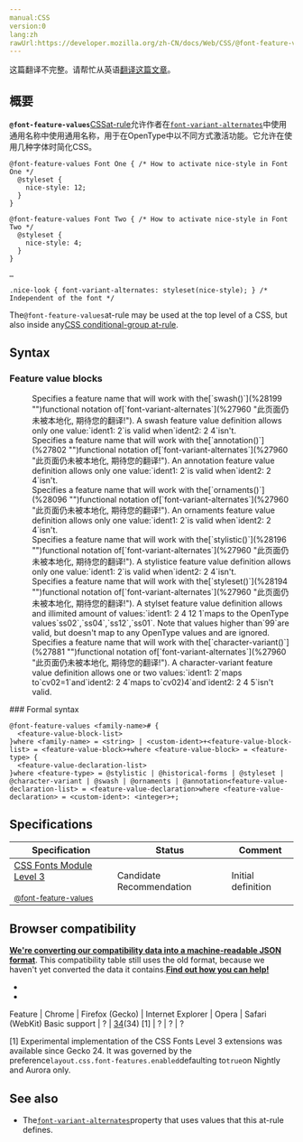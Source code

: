 ```yaml
---
manual:CSS
version:0
lang:zh
rawUrl:https://developer.mozilla.org/zh-CN/docs/Web/CSS/@font-feature-values#@character-variant
---
```




这篇翻译不完整。请帮忙从英语[翻译这篇文章](%28542 "")。





## 概要<a name="概要"></a>


**`@font-feature-values`**[CSS](%427 "CSS")[at-rule](%4443 "At-rule")允许作者在[`font-variant-alternates`](%27960 "此页面仍未被本地化, 期待您的翻译!")中使用通用名称中使用通用名称，用于在OpenType中以不同方式激活功能。它允许在使用几种字体时简化CSS。


```
@font-feature-values Font One { /* How to activate nice-style in Font One */
  @styleset {
    nice-style: 12;
  }
}
 
@font-feature-values Font Two { /* How to activate nice-style in Font Two */
  @styleset {
    nice-style: 4;
  }
} 

…

.nice-look { font-variant-alternates: styleset(nice-style); } /* Independent of the font */
```


The`@font-feature-values`at-rule may be used at the top level of a CSS, but also inside any[CSS conditional-group at-rule](%28543 "CSS/At-rule#Conditional_Group_Rules").


## Syntax<a name="Syntax"></a>

### Feature value blocks<a name="Feature_value_blocks"></a>
<dl><dt id=''></dt><dd>Specifies a feature name that will work with the[`swash()`](%28199 "")functional notation of[`font-variant-alternates`](%27960 "此页面仍未被本地化, 期待您的翻译!"). A swash feature value definition allows only one value:`ident1: 2`is valid when`ident2: 2 4`isn&#39;t.</dd><dt id=''></dt><dd>Specifies a feature name that will work with the[`annotation()`](%27802 "")functional notation of[`font-variant-alternates`](%27960 "此页面仍未被本地化, 期待您的翻译!"). An annotation feature value definition allows only one value:`ident1: 2`is valid when`ident2: 2 4`isn&#39;t.</dd><dt id=''></dt><dd>Specifies a feature name that will work with the[`ornaments()`](%28096 "")functional notation of[`font-variant-alternates`](%27960 "此页面仍未被本地化, 期待您的翻译!"). An ornaments feature value definition allows only one value:`ident1: 2`is valid when`ident2: 2 4`isn&#39;t.</dd><dt id=''></dt><dd>Specifies a feature name that will work with the[`stylistic()`](%28196 "")functional notation of[`font-variant-alternates`](%27960 "此页面仍未被本地化, 期待您的翻译!"). A stylistice feature value definition allows only one value:`ident1: 2`is valid when`ident2: 2 4`isn&#39;t.</dd><dt id=''></dt><dd>Specifies a feature name that will work with the[`styleset()`](%28194 "")functional notation of[`font-variant-alternates`](%27960 "此页面仍未被本地化, 期待您的翻译!"). A stylset feature value definition allows and illimited amount of values:`ident1: 2 4 12 1`maps to the OpenType values`ss02`,`ss04`,`ss12`,`ss01`. Note that values higher than`99`are valid, but doesn&#39;t map to any OpenType values and are ignored.</dd><dt id=''></dt><dd>Specifies a feature name that will work with the[`character-variant()`](%27881 "")functional notation of[`font-variant-alternates`](%27960 "此页面仍未被本地化, 期待您的翻译!"). A character-variant feature value definition allows one or two values:`ident1: 2`maps to`cv02=1`and`ident2: 2 4`maps to`cv02)4`and`ident2: 2 4 5`isn&#39;t valid.</dd></dl>
### Formal syntax<a name="Formal_syntax"></a>

```
@font-feature-values <family-name># {
  <feature-value-block-list>
}where <family-name> = <string> | <custom-ident>+<feature-value-block-list> = <feature-value-block>+where <feature-value-block> = <feature-type> {
  <feature-value-declaration-list>
}where <feature-type> = @stylistic | @historical-forms | @styleset | @character-variant | @swash | @ornaments | @annotation<feature-value-declaration-list> = <feature-value-declaration>where <feature-value-declaration> = <custom-ident>: <integer>+;
```

## Specifications<a name="Specifications"></a>

Specification | Status | Comment 
 ---  |  ---  |  ---  | 
[CSS Fonts Module Level 3<br></br><small>@font-feature-values</small>](%28544 "") | Candidate Recommendation | Initial definition 


## Browser compatibility<a name="Browser_compatibility"></a>


**[We&#39;re converting our compatibility data into a machine-readable JSON format](%3344 "")**. This compatibility table still uses the old format, because we haven&#39;t yet converted the data it contains.**[Find out how you can help!](%3392 "")**


* 
* 

Feature | Chrome | Firefox (Gecko) | Internet Explorer | Opera | Safari (WebKit) 
Basic support | ? | [34](%5158 "Released on 2014-12-01.")(34) [1] | ? | ? | ? 






[1] Experimental implementation of the CSS Fonts Level 3 extensions was available since Gecko 24. It was governed by the preference`layout.css.font-features.enabled`defaulting to`true`on Nightly and Aurora only.


## See also<a name="See_also"></a>

* The[`font-variant-alternates`](%27960 "此页面仍未被本地化, 期待您的翻译!")property that uses values that this at-rule defines.




